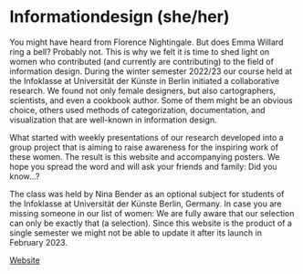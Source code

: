 # Informationdesign (she/her)

You might have heard from Florence Nightingale. But does Emma Willard ring a bell? Probably not. This is why we felt it is time to shed light on women who contributed (and currently are contributing) to the field of information design. During the winter semester 2022/23 our course held at the Infoklasse at Universität der Künste in Berlin initiated a collaborative research. We found not only female designers, but also cartographers, scientists, and even a cookbook author. Some of them might be an obvious choice, others used methods of categorization, documentation, and visualization that are well-known in information design.

What started with weekly presentations of our research developed into a group project that is aiming to raise awareness for the inspiring work of these women. The result is this website and accompanying posters. We hope you spread the word and will ask your friends and family: Did you know…?

The class was held by Nina Bender as an optional subject for students of the Infoklasse at Universität der Künste Berlin, Germany.
In case you are missing someone in our list of women: We are fully aware that our selection can only be exactly that (a selection).
Since this website is the product of a single semester we might not be able to update it after its launch in February 2023.

[Website](https://infoklasse.github.io/Projects/informationdesign-she-her/)
